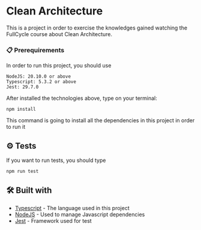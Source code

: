 # Clean Architecture

This is a project in order to exercise the knowledges gained watching the FullCycle course about Clean Architecture.

### 📋 Prerequirements

In order to run this project, you should use

```
NodeJS: 20.10.0 or above
Typescript: 5.3.2 or above
Jest: 29.7.0

```

After installed the technologies above, type on your terminal:

```
npm install
```

This command is going to install all the dependencies in this project in order to run it

## ⚙️ Tests

If you want to run tests, you should type 
```
npm run test
```

## 🛠️ Built with

* [Typescript](https://www.typescriptlang.org/docs/) - The language used in this project
* [NodeJS](https://nodejs.org/en) - Used to manage Javascript dependencies
* [Jest](https://jestjs.io/pt-BR/) - Framework used for test